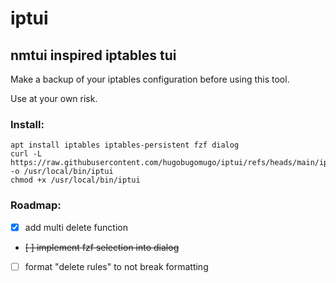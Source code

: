# iptui
## nmtui inspired iptables tui


Make a backup of your iptables configuration before using this tool.

Use at your own risk.


### Install:
```
apt install iptables iptables-persistent fzf dialog
curl -L https://raw.githubusercontent.com/hugobugomugo/iptui/refs/heads/main/iptui -o /usr/local/bin/iptui
chmod +x /usr/local/bin/iptui
```

### Roadmap:
- [x] add multi delete function
- ~~[ ] implement fzf selection into dialog~~
- [ ] format "delete rules" to not break formatting
